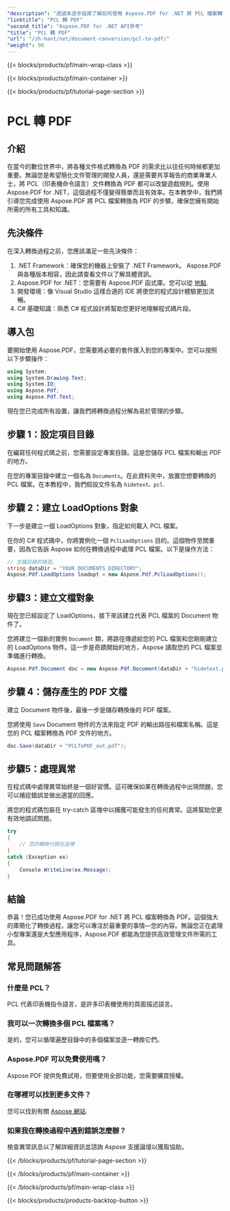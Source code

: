 ```yaml
---
"description": "透過本逐步指南了解如何使用 Aspose.PDF for .NET 將 PCL 檔案轉換為 PDF。非常適合開發人員和企業。"
"linktitle": "PCL 轉 PDF"
"second_title": "Aspose.PDF for .NET API參考"
"title": "PCL 轉 PDF"
"url": "/zh-hant/net/document-conversion/pcl-to-pdf/"
"weight": 90
---
```


{{< blocks/products/pf/main-wrap-class >}}

{{< blocks/products/pf/main-container >}}

{{< blocks/products/pf/tutorial-page-section >}}

# PCL 轉 PDF

## 介紹

在當今的數位世界中，將各種文件格式轉換為 PDF 的需求比以往任何時候都更加重要。無論您是希望簡化文件管理的開發人員，還是需要共享報告的商業專業人士，將 PCL（印表機命令語言）文件轉換為 PDF 都可以改變遊戲規則。使用 Aspose.PDF for .NET，這個過程不僅變得簡單而且有效率。在本教學中，我們將引導您完成使用 Aspose.PDF 將 PCL 檔案轉換為 PDF 的步驟，確保您擁有開始所需的所有工具和知識。

## 先決條件

在深入轉換過程之前，您應該滿足一些先決條件：

1. .NET Framework：確保您的機器上安裝了 .NET Framework。 Aspose.PDF 與各種版本相容，因此請查看文件以了解具體資訊。
2. Aspose.PDF for .NET：您需要有 Aspose.PDF 函式庫。您可以從 [地點](https://releases。aspose.com/pdf/net/).
3. 開發環境：像 Visual Studio 這樣合適的 IDE 將使您的程式設計體驗更加流暢。
4. C# 基礎知識：熟悉 C# 程式設計將幫助您更好地理解程式碼片段。

## 導入包

要開始使用 Aspose.PDF，您需要將必要的套件匯入到您的專案中。您可以按照以下步驟操作：

```csharp
using System;
using System.Drawing.Text;
using System.IO;
using Aspose.Pdf;
using Aspose.Pdf.Text;
```

現在您已完成所有設置，讓我們將轉換過程分解為易於管理的步驟。

## 步驟 1：設定項目目錄

在編寫任何程式碼之前，您需要設定專案目錄。這是您儲存 PCL 檔案和輸出 PDF 的地方。

在您的專案目錄中建立一個名為 `Documents`。在此資料夾中，放置您想要轉換的 PCL 檔案。在本教程中，我們假設文件名為 `hidetext。pcl`.

## 步驟 2：建立 LoadOptions 對象

下一步是建立一個 LoadOptions 對象，指定如何載入 PCL 檔案。

在你的 C# 程式碼中，你將實例化一個 `PclLoadOptions` 目的。這個物件至關重要，因為它告訴 Aspose 如何在轉換過程中處理 PCL 檔案。以下是操作方法：

```csharp
// 文檔目錄的路徑。
string dataDir = "YOUR DOCUMENTS DIRECTORY";
Aspose.Pdf.LoadOptions loadopt = new Aspose.Pdf.PclLoadOptions();
```

## 步驟3：建立文檔對象

現在您已經設定了 LoadOptions，接下來該建立代表 PCL 檔案的 Document 物件了。

您將建立一個新的實例 `Document` 類，將路徑傳遞給您的 PCL 檔案和您剛剛建立的 LoadOptions 物件。這一步是奇蹟開始的地方，Aspose 讀取您的 PCL 檔案並準備進行轉換。

```csharp
Aspose.Pdf.Document doc = new Aspose.Pdf.Document(dataDir + "hidetext.pcl", loadopt);
```

## 步驟 4：儲存產生的 PDF 文檔

建立 Document 物件後，最後一步是儲存轉換後的 PDF 檔案。

您將使用 `Save` Document 物件的方法來指定 PDF 的輸出路徑和檔案名稱。這是您的 PCL 檔案轉換為 PDF 文件的地方。

```csharp
doc.Save(dataDir + "PCLToPDF_out.pdf");
```

## 步驟5：處理異常

在程式碼中處理異常始終是一個好習慣。這可確保如果在轉換過程中出現問題，您可以捕捉錯誤並做出適當的回應。

將您的程式碼包裝在 try-catch 區塊中以捕獲可能發生的任何異常。這將幫助您更有效地調試問題。

```csharp
try
{
    // 您的轉換代碼在這裡
}
catch (Exception ex)
{
    Console.WriteLine(ex.Message);
}
```

## 結論

恭喜！您已成功使用 Aspose.PDF for .NET 將 PCL 檔案轉換為 PDF。這個強大的庫簡化了轉換過程，讓您可以專注於最重要的事情—您的內容。無論您正在處理小型專案還是大型應用程序，Aspose.PDF 都能為您提供高效管理文件所需的工具。

## 常見問題解答

### 什麼是 PCL？
PCL 代表印表機指令語言，是許多印表機使用的頁面描述語言。

### 我可以一次轉換多個 PCL 檔案嗎？
是的，您可以循環遍歷目錄中的多個檔案並逐一轉換它們。

### Aspose.PDF 可以免費使用嗎？
Aspose.PDF 提供免費試用，但要使用全部功能，您需要購買授權。

### 在哪裡可以找到更多文件？
您可以找到有關 [Aspose 網站](https://reference。aspose.com/pdf/net/).

### 如果我在轉換過程中遇到錯誤怎麼辦？
檢查異常訊息以了解詳細資訊並諮詢 Aspose 支援論壇以獲取協助。

{{< /blocks/products/pf/tutorial-page-section >}}

{{< /blocks/products/pf/main-container >}}

{{< /blocks/products/pf/main-wrap-class >}}

{{< blocks/products/products-backtop-button >}}